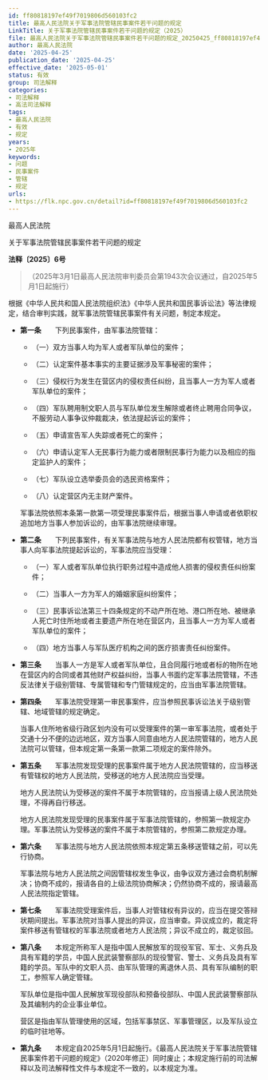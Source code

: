```yaml
---
id: ff80818197ef49f7019806d560103fc2
title: 最高人民法院关于军事法院管辖民事案件若干问题的规定
LinkTitle: 关于军事法院管辖民事案件若干问题的规定（2025）
file: 最高人民法院关于军事法院管辖民事案件若干问题的规定_20250425_ff80818197ef49f7019806d560103fc2.docx
author: 最高人民法院
date: '2025-04-25'
publication_date: '2025-04-25'
effective_date: '2025-05-01'
status: 有效
group: 司法解释
categories:
- 司法解释
- 高法司法解释
tags:
- 最高人民法院
- 有效
- 规定
years:
- 2025年
keywords:
- 问题
- 民事案件
- 管辖
- 规定
urls:
- https://flk.npc.gov.cn/detail?id=ff80818197ef49f7019806d560103fc2
---
```


最高人民法院

关于军事法院管辖民事案件若干问题的规定

**法释〔2025〕6号**

> （2025年3月1日最高人民法院审判委员会第1943次会议通过，自2025年5月1日起施行）

根据《中华人民共和国人民法院组织法》《中华人民共和国民事诉讼法》等法律规定，结合审判实践，就军事法院管辖民事案件有关问题，制定本规定。

- **第一条**　　下列民事案件，由军事法院管辖：

  - （一）双方当事人均为军人或者军队单位的案件；

  - （二）认定案件基本事实的主要证据涉及军事秘密的案件；

  - （三）侵权行为发生在营区内的侵权责任纠纷，且当事人一方为军人或者军队单位的案件；

  - （四）军队聘用制文职人员与军队单位发生解除或者终止聘用合同争议，不服劳动人事争议仲裁裁决，依法提起诉讼的案件；

  - （五）申请宣告军人失踪或者死亡的案件；

  - （六）申请认定军人无民事行为能力或者限制民事行为能力以及相应的指定监护人的案件；

  - （七）军队设立选举委员会的选民资格案件；

  - （八）认定营区内无主财产案件。

  军事法院依照本条第一款第一项受理民事案件后，根据当事人申请或者依职权追加地方当事人参加诉讼的，由军事法院继续审理。

- **第二条**　　下列民事案件，有关军事法院与地方人民法院都有权管辖，地方当事人向军事法院提起诉讼的，军事法院应当受理：

  - （一）军人或者军队单位执行职务过程中造成他人损害的侵权责任纠纷案件；

  - （二）当事人一方为军人的婚姻家庭纠纷案件；

  - （三）民事诉讼法第三十四条规定的不动产所在地、港口所在地、被继承人死亡时住所地或者主要遗产所在地在营区内，且当事人一方为军人或者军队单位的案件；

  - （四）地方当事人与军队医疗机构之间的医疗损害责任纠纷案件。

- **第三条**　　当事人一方是军人或者军队单位，且合同履行地或者标的物所在地在营区内的合同或者其他财产权益纠纷，当事人书面约定军事法院管辖，不违反法律关于级别管辖、专属管辖和专门管辖规定的，应当由军事法院管辖。

- **第四条**　　军事法院受理第一审民事案件，应当参照民事诉讼法关于级别管辖、地域管辖的规定确定。

  当事人住所地省级行政区划内没有可以受理案件的第一审军事法院，或者处于交通十分不便的边远地区，双方当事人同意由地方人民法院管辖的，地方人民法院可以管辖，但本规定第一条第一款第二项规定的案件除外。

- **第五条**　　军事法院发现受理的民事案件属于地方人民法院管辖的，应当移送有管辖权的地方人民法院，受移送的地方人民法院应当受理。

  地方人民法院认为受移送的案件不属于本院管辖的，应当报请上级人民法院处理，不得再自行移送。

  地方人民法院发现受理的民事案件属于军事法院管辖的，参照第一款规定办理。军事法院认为受移送的案件不属于本院管辖的，参照第二款规定办理。

- **第六条**　　军事法院与地方人民法院依照本规定第五条移送管辖之前，可以先行协商。

  军事法院与地方人民法院之间因管辖权发生争议，由争议双方通过会商机制解决；协商不成的，报请各自的上级法院协商解决；仍然协商不成的，报请最高人民法院指定管辖。

- **第七条**　　军事法院受理案件后，当事人对管辖权有异议的，应当在提交答辩状期间提出。军事法院对当事人提出的异议，应当审查。异议成立的，裁定将案件移送有管辖权的军事法院或者地方人民法院；异议不成立的，裁定驳回。

- **第八条**　　本规定所称军人是指中国人民解放军的现役军官、军士、义务兵及具有军籍的学员，中国人民武装警察部队的现役警官、警士、义务兵及具有军籍的学员。军队中的文职人员、由军队管理的离退休人员、具有军队编制的职工，参照军人确定管辖。

  军队单位是指中国人民解放军现役部队和预备役部队、中国人民武装警察部队及其编制内的企业事业单位。

  营区是指由军队管理使用的区域，包括军事禁区、军事管理区，以及军队设立的临时驻地等。

- **第九条**　　本规定自2025年5月1日起施行。《最高人民法院关于军事法院管辖民事案件若干问题的规定》（2020年修正）同时废止；本规定施行前的司法解释以及司法解释性文件与本规定不一致的，以本规定为准。
